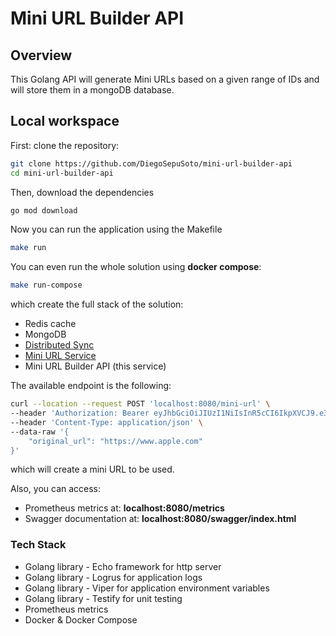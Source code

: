 # Mini URL Builder API

## Overview

This Golang API will generate Mini URLs based on a given range of IDs
and will store them in a mongoDB database.

## Local workspace

First: clone the repository:

```bash
git clone https://github.com/DiegoSepuSoto/mini-url-builder-api
cd mini-url-builder-api
```

Then, download the dependencies

```bash
go mod download
```

Now you can run the application using the Makefile

```bash
make run
```

You can even run the whole solution using **docker compose**:

```bash
make run-compose
```

which create the full stack of the solution:
- Redis cache
- MongoDB
- [Distributed Sync](https://github.com/DiegoSepuSoto/distributed-sync-mock)
- [Mini URL Service](https://github.com/DiegoSepuSoto/mini-url-service)
- Mini URL Builder API (this service)

The available endpoint is the following:

```bash
curl --location --request POST 'localhost:8080/mini-url' \
--header 'Authorization: Bearer eyJhbGciOiJIUzI1NiIsInR5cCI6IkpXVCJ9.e30.8x2hIBGylPBtKnAoEP8wJqqXbXaQyOK0z8bjpasZGfo' \
--header 'Content-Type: application/json' \
--data-raw '{
    "original_url": "https://www.apple.com"
}'
```

which will create a mini URL to be used.

Also, you can access:

- Prometheus metrics at: **localhost:8080/metrics**
- Swagger documentation at: **localhost:8080/swagger/index.html**

### Tech Stack

- Golang library - Echo framework for http server
- Golang library - Logrus for application logs
- Golang library - Viper for application environment variables
- Golang library - Testify for unit testing
- Prometheus metrics
- Docker & Docker Compose
